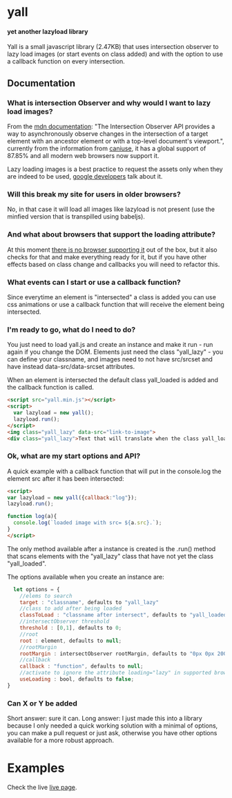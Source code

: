 # yall 
#### yet another lazyload library

Yall is a small javascript library (2.47KB) that uses intersection observer to lazy load images (or start events on class added) and with the option to use a callback function on every intersection.

## Documentation

### What is intersection Observer and why would I want to lazy load images?

From the [mdn documentation](https://developer.mozilla.org/en-US/docs/Web/API/Intersection_Observer_API "mdn"): "The Intersection Observer API provides a way to asynchronously observe changes in the intersection of a target element with an ancestor element or with a top-level document's viewport.", currently from the information from [caniuse](https://caniuse.com/#feat=intersectionobserver "can i use"), it has a global support of 87.85% and all modern web browsers now support it.

Lazy loading images is a best practice to request the assets only when they are indeed to be used, [google developers](https://developers.google.com/web/fundamentals/performance/lazy-loading-guidance/images-and-video/ "google developers") talk about it.

### Will this break my site for users in older browsers?

No, in that case it will load all images like lazyload is not present (use the minfied version that is transpilled using babeljs).

### And what about browsers that support the loading attribute?

At this moment [there is no browser supporting it](https://caniuse.com/#feat=loading-lazy-attr "can i use support for loading") out of the box, but it also checks for that and make everything ready for it, but if you have other effects based on class change and callbacks you will need to refactor this.

### What events can I start or use a callback function?
Since everytime an element is "intersected" a class is added you can use css animations or use a callback function that will receive the element being intersected.

### I'm ready to go, what do I need to do?

You just need to load yall.js and create an instance and make it run - run again if you change the DOM. Elements just need the class "yall_lazy" - you can define your classname, and images need to not have src/srcset and have instead data-src/data-srcset attributes.

When an element is intersected the default class yall_loaded is added and the callback function is called.

```html
<script src="yall.min.js"></script>
<script>
  var lazyload = new yall();
  lazyload.run();
</script>
<img class="yall_lazy" data-src="link-to-image">
<div class="yall_lazy">Text that will translate when the class yall_loaded is added.</div>
```

### Ok, what are my start options and API?
A quick example with a callback function that will put in the console.log the element src after it has been intersected:

```html
<script>
var lazyload = new yall({callback:"log"});
lazyload.run();

function log(a){
  console.log(`loaded image with src= ${a.src}.`);
}
</script>
```

The only method available after a instance is created is the .run() method that scans elements with the "yall_lazy" class that have not yet the class "yall_loaded".

The options available when you create an instance are:
```javascript
  let options = {
    //elems to search
    target : "classname", defaults to "yall_lazy"
    //class to add after being loaded
    classToLoad : "classname after intersect", defaults to "yall_loaded";
    //intersectObserver threshold
    threshold : [0,1], defaults to 0;
    //root
    root : element, defaults to null;
    //rootMargin
    rootMargin : intersectObserver rootMargin, defaults to "0px 0px 200px 0px";
    //callback
    callback : "function", defaults to null;
    //activate to ignore the attribute loading="lazy" in supported browsers
    useLoading : bool, defaults to false;
}
```
### Can X or Y be added

Short answer: sure it can. Long answer: I just made this into a library because I only needed a quick working solution with a minimal of options, you can make a pull request or just ask, otherwise you have other options available for a more robust approach.

# Examples 

Check the live [live page](https://giventofly.github.io/yall/).

